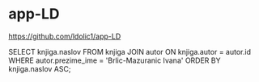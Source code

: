 # app-LD
https://github.com/ldolic1/app-LD

SELECT knjiga.naslov
FROM knjiga
JOIN autor ON knjiga.autor = autor.id
WHERE autor.prezime_ime = 'Brlic-Mazuranic Ivana'
ORDER BY knjiga.naslov ASC;
